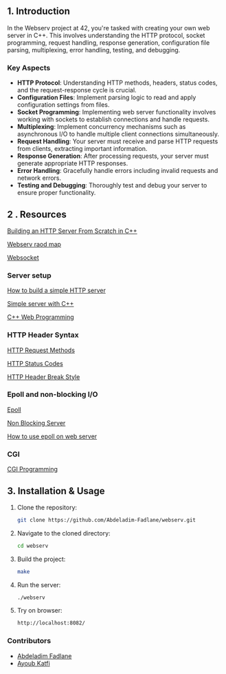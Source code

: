 ## 1. Introduction

In the Webserv project at 42, you're tasked with creating your own web server in C++. This involves understanding the HTTP protocol, socket programming, request handling, response generation, configuration file parsing, multiplexing, error handling, testing, and debugging.

### Key Aspects

- **HTTP Protocol**: Understanding HTTP methods, headers, status codes, and the request-response cycle is crucial.
- **Configuration Files**: Implement parsing logic to read and apply configuration settings from files.
- **Socket Programming**: Implementing web server functionality involves working with sockets to establish connections and handle requests.
- **Multiplexing**: Implement concurrency mechanisms such as asynchronous I/O to handle multiple client connections simultaneously.
- **Request Handling**: Your server must receive and parse HTTP requests from clients, extracting important information.
- **Response Generation**: After processing requests, your server must generate appropriate HTTP responses.
- **Error Handling**: Gracefully handle errors including invalid requests and network errors.
- **Testing and Debugging**: Thoroughly test and debug your server to ensure proper functionality.

## 2 . Resources
[Building an HTTP Server From Scratch in C++](https://osasazamegbe.medium.com/showing-building-an-http-server-from-scratch-in-c-2da7c0db6cb7)

[Webserv raod map](https://www.figma.com/file/tQJOYxzFdxYkPYrPIv18kg/webserv-Flow?type=design&node-id=0-1&mode=design)

[Websocket](https://ipwithease.com/what-is-a-websocket/)

### Server setup

[How to build a simple HTTP server](https://medium.com/from-the-scratch/http-server-what-do-you-need-to-know-to-build-a-simple-http-server-from-scratch-d1ef8945e4fa)

[Simple server with C++](https://ncona.com/2019/04/building-a-simple-server-with-cpp/)

[C++ Web Programming](https://www.tutorialspoint.com/cplusplus/cpp_web_programming.htm)

### HTTP Header Syntax

[HTTP Request Methods](https://en.wikipedia.org/wiki/Hypertext_Transfer_Protocol#Request_methods)

[HTTP Status Codes](https://en.wikipedia.org/wiki/List_of_HTTP_status_codes)

[HTTP Header Break Style](https://stackoverflow.com/questions/5757290/http-header-line-break-style)

### Epoll and non-blocking I/O

[Epoll](https://medium.com/@avocadi/what-is-epoll-9bbc74272f7c)

[Non Blocking Server](https://www.geeksforgeeks.org/non-blocking-server-in-java-nio/?ref=header_search)

[How to use epoll on web server](Server/UTILS/lrYLy.png)

### CGI
[CGI Programming](https://forhjy.medium.com/42-webserv-cgi-programming-66d63c3b22db)

## 3. Installation & Usage

1. Clone the repository:
      ```bash
      git clone https://github.com/Abdeladim-Fadlane/webserv.git
2. Navigate to the cloned directory:
    ```bash 
    cd webserv
3. Build the project:
    ```bash 
    make
4. Run the server:
    ```bash
    ./webserv
5. Try on browser:
    ```bash
    http://localhost:8082/
### Contributors
- [Abdeladim Fadlane](https://github.com/Abdeladim-Fadlane)
- [Ayoub Katfi](https://github.com/ayyoubkatfi)

